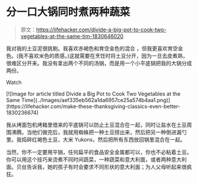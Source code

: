 # 分一口大锅同时煮两种蔬菜

> 原文：<https://lifehacker.com/divide-a-big-pot-to-cook-two-vegetables-at-the-same-tim-1830646020>

我对我的土豆泥很挑剔。我喜欢赤褐色和育空金色的混合 ，但我更喜欢育空金色。(我不喜欢米色的质感。)这就需要在烹饪时将土豆分开，因为一旦去皮煮熟，很难区分开来。我没有拿出两个不同的汤锅，而是用一个小平底锅把我的大锅分成两份。

Watch

<aside data-commerce-source="inset" class="sc-16a0mhj-2 gAjHzr">[![Image for article titled Divide a Big Pot to Cook Two Vegetables at the Same Time](../Images/aef335eb562a1da6957ce25a574b4aa1.png)](https://lifehacker.com/make-these-thanksgiving-classics-even-better-1830236674)</aside>

我从烤面包机烤箱里借来的平底锅可以防止土豆混合在一起，同时让盐水在土豆周围沸腾。当他们做完后，我就用蜘蛛把一种土豆捞出来，然后把另一种倒进漏勺里。我捣碎红褐色土豆，大米 Yukons，然后把所有东西放回锅里混合在一起。

当然，你不一定要用平锅，任何扁平的食品安全金属都可以，你也不必粘着土豆。你可以用这个技巧来烫煮不同时间蔬菜，一种蔬菜和意大利面，或者两种意大利面。贝丝告诉我，她的孩子有时会要求不同形状的意大利面；为人父母听起来很疯狂。